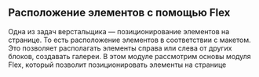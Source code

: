## Расположение элементов с помощью Flex

Одна из задач верстальщика — позиционирование элементов на странице. То есть расположение элементов в соответствии с макетом. Это позволяет располагать элементы справа или слева от других блоков, создавать галереи. В этом модуле рассмотрим основы модуля Flex, который позволит позиционировать элементы на странице
